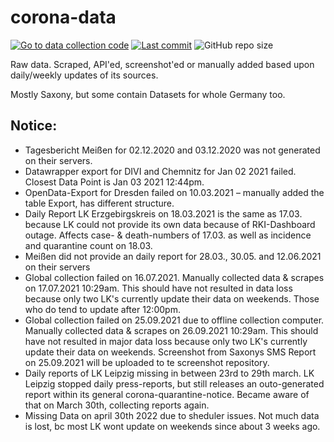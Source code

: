 # corona-data

[![Go to data collection code](https://img.shields.io/badge/corona-data-yellow)](https://github.com/DrakeRubicon/corona-data)
[![Last commit](https://img.shields.io/github/last-commit/DrakeRubicon/corona-data)](https://github.com/DrakeRubicon/corona-data/commits/main)
![GitHub repo size](https://img.shields.io/github/repo-size/DrakeRubicon/corona-data?label=Size)

Raw data. Scraped, API'ed, screenshot'ed or manually added based upon daily/weekly updates of its sources.

Mostly Saxony, but some contain Datasets for whole Germany too.

## Notice:

* Tagesbericht Meißen for 02.12.2020 and 03.12.2020 was not generated on their servers.
* Datawrapper export for DIVI and Chemnitz for Jan 02 2021 failed. Closest Data Point is Jan 03 2021 12:44pm.
* OpenData-Export for Dresden failed on 10.03.2021 – manually added the table Export, has different structure.
* Daily Report LK Erzgebirgskreis on 18.03.2021 is the same as 17.03. because LK could not provide its own data because of RKI-Dashboard outage. Affects case- & death-numbers of 17.03. as well as incidence and quarantine count on 18.03.
* Meißen did not provide an daily report for 28.03., 30.05. and 12.06.2021 on their servers
* Global collection failed on 16.07.2021. Manually collected data & scrapes on 17.07.2021 10:29am. This should have not resulted in data loss because only two LK's currently update their data on weekends. Those who do tend to update after 12:00pm.
* Global collection failed on 25.09.2021 due to offline collection computer. Manually collected data & scrapes on 26.09.2021 10:29am. This should have not resulted in  major data loss because only two LK's currently update their data on weekends. Screenshot from Saxonys SMS Report on 25.09.2021 will be uploaded to te screenshot repository.
* Daily reports of LK Leipzig missing in between 23rd to 29th march. LK Leipzig stopped daily press-reports, but still releases an outo-generated report within its general corona-quarantine-notice. Became aware of that on March 30th, collecting reports again.
* Missing Data on april 30th 2022 due to sheduler issues. Not much data is lost, bc most LK wont update on weekends since about 3 weeks ago.
